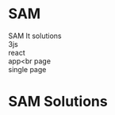 # SAM
SAM It solutions<br>
3js<br>
react<br>
app<br 
page<br> single page<br>
<h1>SAM Solutions</h1>
